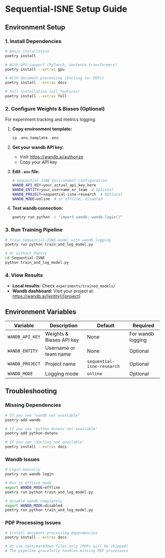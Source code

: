 # Sequential-ISNE Setup Guide

## Environment Setup

### 1. Install Dependencies

```bash
# Basic installation
poetry install

# With GPU support (PyTorch, sentence-transformers)
poetry install --extras gpu

# With document processing (Docling for PDFs)
poetry install --extras docs

# Full installation (all features)
poetry install --extras full
```

### 2. Configure Weights & Biases (Optional)

For experiment tracking and metrics logging:

1. **Copy environment template:**
   ```bash
   cp .env.template .env
   ```

2. **Get your wandb API key:**
   - Visit https://wandb.ai/authorize
   - Copy your API key

3. **Edit `.env` file:**
   ```bash
   # Sequential-ISNE Environment Configuration
   WANDB_API_KEY=your_actual_api_key_here
   WANDB_ENTITY=your_username_or_team  # Optional
   WANDB_PROJECT=sequential-isne-research  # Optional
   WANDB_MODE=online  # or offline, disabled
   ```

4. **Test wandb connection:**
   ```bash
   poetry run python -c "import wandb; wandb.login()"
   ```

### 3. Run Training Pipeline

```bash
# Train Sequential-ISNE model with wandb logging
poetry run python train_and_log_model.py

# Or without Poetry
cd Sequential-ISNE
python train_and_log_model.py
```

### 4. View Results

- **Local results:** Check `experiments/trained_models/`
- **Wandb dashboard:** Visit your project at https://wandb.ai/[entity]/[project]

## Environment Variables

| Variable | Description | Default | Required |
|----------|-------------|---------|----------|
| `WANDB_API_KEY` | Weights & Biases API key | None | For wandb logging |
| `WANDB_ENTITY` | Username or team name | None | Optional |
| `WANDB_PROJECT` | Project name | `sequential-isne-research` | Optional |
| `WANDB_MODE` | Logging mode | `online` | Optional |

## Troubleshooting

### Missing Dependencies
```bash
# If you see "wandb not available"
poetry add wandb

# If you see "python-dotenv not available" 
poetry add python-dotenv

# If you see "docling not available"
poetry install --extras docs
```

### Wandb Issues
```bash
# Login manually
poetry run wandb login

# Run in offline mode
export WANDB_MODE=offline
poetry run python train_and_log_model.py

# Disable wandb completely
export WANDB_MODE=disabled
poetry run python train_and_log_model.py
```

### PDF Processing Issues
```bash
# Install document processing dependencies
poetry install --extras docs

# Or use text/markdown files only (PDFs will be skipped)
# The pipeline gracefully handles missing PDF processors
```